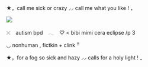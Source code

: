 ★，call me sick or crazy ⸝⸝ call me what you like ! ₊

![](https://i.postimg.cc/KjFCDNGG/Untitled1119-20250306202403-1.jpg)

𓏴⠀  autism bpd　𓂃⠀
♡ < bibi mimi cera eclipse /p 3

◡  nonhuman , fictkin + clink ꜝꜝ




★，for a fog so sick and hazy ⸝⸝ calls for a holy light  ! ₊
<!--
**roughhousesmp/roughhousesmp** is a ✨ _special_ ✨ repository because its `README.md` (this file) appears on your GitHub profile.

Here are some ideas to get you started:

- 🔭 I’m currently working on ...
- 🌱 I’m currently learning ...
- 👯 I’m looking to collaborate on ...
- 🤔 I’m looking for help with ...
- 💬 Ask me about ...
- 📫 How to reach me: ...
- 😄 Pronouns: ...
- ⚡ Fun fact: ...
-->
